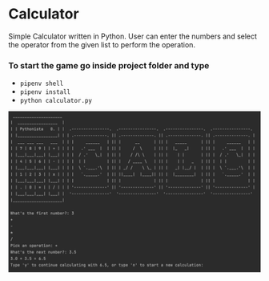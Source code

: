 # Calculator

Simple Calculator written in Python. User can enter the numbers and select the operator from the given list to perform the operation.


### To start the game go inside project folder and type
* `pipenv shell`
* `pipenv install`
* `python calculator.py`

![](calculator.png)




